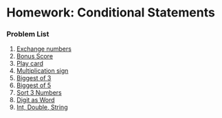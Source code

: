 Homework: Conditional Statements
================================

### Problem List

1. [Exchange numbers](./01.ExchangeIfGreater)
1. [Bonus Score](./02.BonusScore)
1. [Play card](./03.CheckForAPlayCard)
1. [Multiplication sign](./04.MultiplicationSign)
1. [Biggest of 3](./05.BiggestOf3)
1. [Biggest of 5](./06.BiggestOf5)
1. [Sort 3 Numbers](./07.SortThreeNumbers)
1. [Digit as Word](./08.DigitAsWord)
1. [Int, Double, String](./09.IntDoubleAndString)
